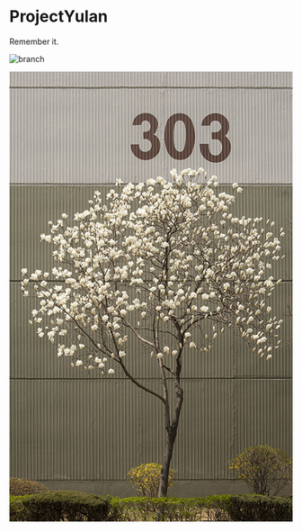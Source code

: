 # ProjectYulan

Remember it.

![branch](https://www.google.com/url?q=https://png.pngtree.com/element_origin_min_pic/16/08/19/1057b66af3b5730.jpg&usg=AFQjCNHSIka9bKJmeHKs0POvNC7u90KM0g)

![yulan](./readme/image.jpg)

